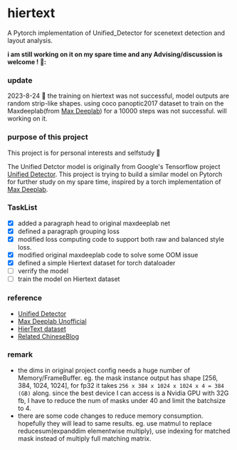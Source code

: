 # hiertext
A Pytorch implementation of Unified_Detector for scenetext detection and layout analysis.

__i am still working on it on my spare time and any Advising/discussion is welcome ! 🤯:__

### update

2023-8-24 :calendar: the training on hiertext was not successful, model outputs are random strip-like shapes. using coco panoptic2017 dataset to train on the Maxdeeplab(from [Max Deeplab](https://github.com/conradry/max-deeplab)) for a 10000 steps was not successful. will working on it.

### purpose of this project
This project is for personal interests and selfstudy :clown_face:

The Unified Detctor model is originally from Google's Tensorflow project [Unified Detector](https://github.com/tensorflow/models/tree/master/official/projects/unified_detector). This project is trying to build a similar model on Pytorch for further study on my spare time, inspired by a torch implementation of [Max Deeplab](https://github.com/conradry/max-deeplab). 

### TaskList
- [x] added a paragraph head to original maxdeeplab net
- [x] defined a paragraph grouping loss
- [x] modified loss computing code to support both raw and balanced style loss. 
- [x] modified original maxdeeplab code to solve some OOM issue
- [x] defined a simple Hiertext dataset for torch dataloader
- [ ] verrify the model
- [ ] train the model on Hiertext dataset

### reference
- [Unified Detector](https://github.com/tensorflow/models/tree/master/official/projects/unified_detector)
- [Max Deeplab Unofficial](https://github.com/conradry/max-deeplab)
- [HierText dataset](https://github.com/google-research-datasets/hiertext)
- [Related ChineseBlog](https://blog.csdn.net/ckt20466498/article/details/127574980)

### remark
- the dims in original project config needs a huge number of Memory/FrameBuffer. eg. the mask instance output has shape [256, 384, 1024, 1024], for fp32 it takes `256 x 384 x 1024 x 1024 x 4 = 384 (GB)` along. since the best device I can access is a Nvidia GPU with 32G fb, I have to reduce the num of masks under 40 and limit the batchsize to 4.
- there are some code changes to reduce memory consumption. hopefully they will lead to same results. eg. use matmul to replace reducesum(expanddim elementwise multiply), use indexing for matched mask instead of multiply full matching matrix.
